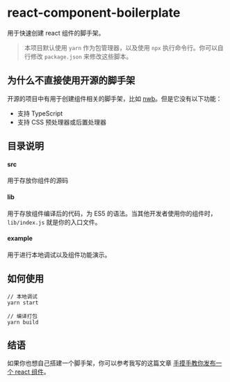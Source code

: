 # react-component-boilerplate

用于快速创建 react 组件的脚手架。

> 本项目默认使用 `yarn` 作为包管理器，以及使用 `npx` 执行命令行。你可以自行修改 `package.json` 来修改这些脚本。

## 为什么不直接使用开源的脚手架

开源的项目中有用于创建组件相关的脚手架，比如 [nwb](https://github.com/insin/nwb#react-components-and-libraries)。但是它没有以下功能：

* 支持 TypeScript
* 支持 CSS 预处理器或后置处理器

## 目录说明

#### src

用于存放你组件的源码

#### lib

用于存放组件编译后的代码，为 ES5 的语法。当其他开发者使用你的组件时，`lib/index.js` 就是你的入口文件。

#### example

用于进行本地调试以及组件功能演示。

## 如何使用

```
// 本地调试
yarn start

// 编译打包
yarn build
```

## 结语

如果你也想自己搭建一个脚手架，你可以参考我写的这篇文章 [手摸手教你发布一个 react 组件](https://yingkaixiang.gitbook.io/frontend-wiki/web/javascript/react/how-to-create-a-react-component)。
